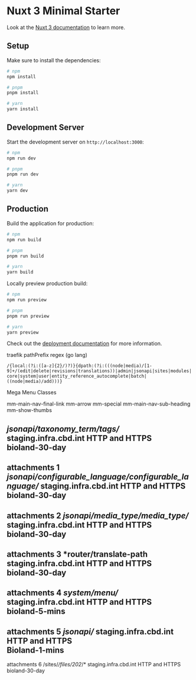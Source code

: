 # Nuxt 3 Minimal Starter

Look at the [Nuxt 3 documentation](https://nuxt.com/docs/getting-started/introduction) to learn more.

## Setup

Make sure to install the dependencies:

```bash
# npm
npm install

# pnpm
pnpm install

# yarn
yarn install
```

## Development Server
 
Start the development server on `http://localhost:3000`:

```bash
# npm   
npm run dev

# pnpm
pnpm run dev  

# yarn
yarn dev
```

## Production

Build the application for production:

```bash
# npm
npm run build

# pnpm
pnpm run build

# yarn
yarn build
```

Locally preview production build:

```bash
# npm
npm run preview

# pnpm
pnpm run preview

# yarn
yarn preview
```

Check out the [deployment documentation](https://nuxt.com/docs/getting-started/deployment) for more information.





traefik pathPrefix regex (go lang)

`/{local:(?i:([a-z]{2}/)?)}{dpath:(?i:(((node|media)/[1-9]+/(edit|delete|revisions|translations))|admin|jsonapi|sites|modules|core|system|user|entity_reference_autocomplete|batch|((node|media)/add)))}`



Mega Menu Classes

mm-main-nav-final-link
mm-arrow
mm-special
mm-main-nav-sub-heading
mm-show-thumbs


*jsonapi/taxonomy_term/tags/*	staging.infra.cbd.int	HTTP and HTTPS	
bioland-30-day
-
attachments
1	*jsonapi/configurable_language/configurable_language/*	staging.infra.cbd.int	HTTP and HTTPS	
bioland-30-day
-
attachments
2	*jsonapi/media_type/media_type/*	staging.infra.cbd.int	HTTP and HTTPS	
bioland-30-day
-
attachments
3	*router/translate-path	staging.infra.cbd.int	HTTP and HTTPS	
bioland-30-day
-
attachments
4	*system/menu/*	staging.infra.cbd.int	HTTP and HTTPS	
bioland-5-mins
-
attachments
5	*jsonapi/*	staging.infra.cbd.int	HTTP and HTTPS	
Bioland-1-mins
-
attachments
6	/sites/*/files/202*/*	staging.infra.cbd.int	HTTP and HTTPS	
bioland-30-day